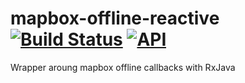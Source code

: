 # mapbox-offline-reactive [![Build Status](https://travis-ci.org/akvo/mapbox-offline-reactive.svg?branch=master)](https://travis-ci.org/akvo/mapbox-offline-reactive) [![API](https://img.shields.io/badge/API-15%2B-brightgreen.svg?style=flat)](https://android-arsenal.com/api?level=15)

Wrapper aroung mapbox offline callbacks with RxJava

